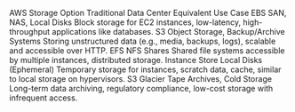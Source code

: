 AWS Storage Option	Traditional Data Center Equivalent	Use Case
EBS	SAN, NAS, Local Disks	Block storage for EC2 instances, low-latency, high-throughput applications like databases.
S3	Object Storage, Backup/Archive Systems	Storing unstructured data (e.g., media, backups, logs), scalable and accessible over HTTP.
EFS	NFS Shares	Shared file systems accessible by multiple instances, distributed storage.
Instance Store	Local Disks (Ephemeral)	Temporary storage for instances, scratch data, cache, similar to local storage on hypervisors.
S3 Glacier	Tape Archives, Cold Storage	Long-term data archiving, regulatory compliance, low-cost storage with infrequent access.
